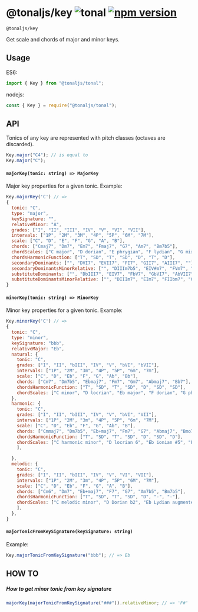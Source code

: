 # @tonaljs/key ![tonal](https://img.shields.io/badge/@tonaljs-key-yellow.svg?style=flat-square) [![npm version](https://img.shields.io/npm/v/@tonaljs/key.svg?style=flat-square)](https://www.npmjs.com/package/@tonaljs/key)

`@tonaljs/key`

Get scale and chords of major and minor keys.

## Usage

ES6:

```js
import { Key } from "@tonaljs/tonal";
```

nodejs:

```js
const { Key } = require("@tonaljs/tonal");
```

## API

Tonics of any key are represented with pitch classes (octaves are discarded).

```js
Key.major("C4"); // is equal to
Key.major("C");
```

#### `majorKey(tonic: string) => MajorKey`

Major key properties for a given tonic. Example:

```js
Key.majorKey('C') // =>
{
  tonic: "C",
  type: "major",
  keySignature: "",
  relativeMinor: "A",
  grades: ["I", "II", "III", "IV", "V", "VI", "VII"],
  intervals: ["1P", "2M", "3M", "4P", "5P", "6M", "7M"],
  scale: ["C", "D", "E", "F", "G", "A", "B"],
  chords: ["Cmaj7", "Dm7", "Em7", "Fmaj7", "G7", "Am7", "Bm7b5"],
  chordScales: ["C major", "D dorian", "E phrygian", "F lydian", "G mixolydian", "A minor", "B locrian"],
  chordsHarmonicFunction: ["T", "SD", "T", "SD", "D", "T", "D"],
  secondaryDominants: ["", "DVI7", "EVII7", "FI7", "GII7", "AIII7", ""],
  secondaryDominantsMinorRelative: ["", "DIIIm7b5", "EIV#m7", "FVm7", "GVIm7", "AVIIm7b5", ""],
  substituteDominants: ["", "DbIII7", "EIV7", "FbV7", "GbVI7", "AbVII7", ""],
  substituteDominantsMinorRelative: ["", "DIIIm7", "EIm7", "FIIbm7", "GVIm7", "AIVm7", ""],
}
```

#### `minorKey(tonic: string) => MinorKey`

Minor key properties for a given tonic. Example:

```js
Key.minorKey('C') // =>
{
  tonic: "C",
  type: "minor",
  keySignature: "bbb",
  relativeMajor: "Eb",
  natural: {
    tonic: "C",
    grades: ["I", "II", "bIII", "IV", "V", "bVI", "bVII"],
    intervals: ["1P", "2M", "3m", "4P", "5P", "6m", "7m"],
    scale: ["C", "D", "Eb", "F", "G", "Ab", "Bb"],
    chords: ["Cm7", "Dm7b5", "Ebmaj7", "Fm7", "Gm7", "Abmaj7", "Bb7"],
    chordsHarmonicFunction: ["T", "SD", "T", "SD", "D", "SD", "SD"],
    chordScales: ["C minor", "D locrian", "Eb major", "F dorian", "G phrygian", "Ab lydian", "Bb mixolydian"],
  },
  harmonic: {
    tonic: "C",
    grades: ["I", "II", "bIII", "IV", "V", "bVI", "VII"],
    intervals: ["1P", "2M", "3m", "4P", "5P", "6m", "7M"],
    scale: ["C", "D", "Eb", "F", "G", "Ab", "B"],
    chords: ["Cmmaj7", "Dm7b5", "Eb+maj7", "Fm7", "G7", "Abmaj7", "Bmo7"],
    chordsHarmonicFunction: ["T", "SD", "T", "SD", "D", "SD", "D"],
    chordScales: ["C harmonic minor", "D locrian 6", "Eb ionian #5", "F dorian #11", "G phrygian dominant", "Ab lydian #2", "B super locrian bb7",
    ],

  },
  melodic: {
    tonic: "C",
    grades: ["I", "II", "bIII", "IV", "V", "VI", "VII"],
    intervals: ["1P", "2M", "3m", "4P", "5P", "6M", "7M"],
    scale: ["C", "D", "Eb", "F", "G", "A", "B"],
    chords: ["Cm6", "Dm7", "Eb+maj7", "F7", "G7", "Am7b5", "Bm7b5"],
    chordsHarmonicFunction: ["T", "SD", "T", "SD", "D", "-", "-"],
    chordScales: ["C melodic minor", "D Dorian b2", "Eb Lydian augmented", "F Lydian dominant", "G Mixolydian b6", "A locrian 9", "B altered",
    ],
  },
}
```

#### `majorTonicFromKeySignature(keySignature: string)`

Example:

```js
Key.majorTonicFromKeySignature("bbb"); // => Eb
```

## HOW TO

##### How to get minor tonic from key signature

```js
majorKey(majorTonicFromKeySignature("###")).relativeMinor; // => 'F#'
```
